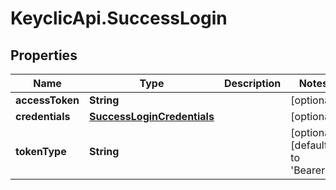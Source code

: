 # KeyclicApi.SuccessLogin

## Properties
Name | Type | Description | Notes
------------ | ------------- | ------------- | -------------
**accessToken** | **String** |  | [optional] 
**credentials** | [**SuccessLoginCredentials**](SuccessLoginCredentials.md) |  | [optional] 
**tokenType** | **String** |  | [optional] [default to &#39;Bearer&#39;]


